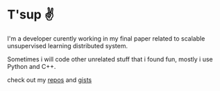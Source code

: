 # T'sup ✌️

I'm a developer curently working in my final paper related to scalable unsupervised learning distributed system.

Sometimes i will code other unrelated stuff that i found fun, mostly i use Python and C++.

check out my [repos](https://github.com/giuliano-oliveira?tab=repositories) and [gists](https://gist.github.com/giuliano-oliveira)
